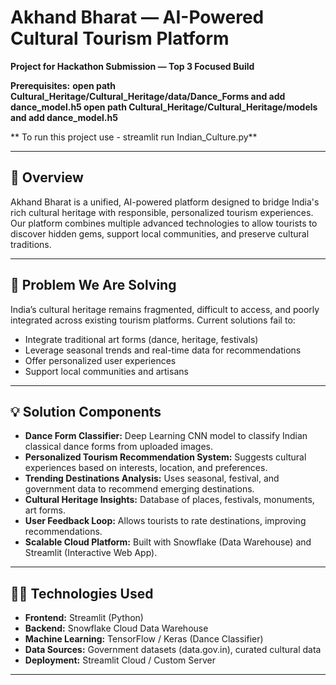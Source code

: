 # Akhand Bharat — AI-Powered Cultural Tourism Platform

**Project for Hackathon Submission — Top 3 Focused Build**

**Prerequisites:**
**open path Cultural_Heritage/Cultural_Heritage/data/Dance_Forms and add dance_model.h5
open path Cultural_Heritage/Cultural_Heritage/models and add dance_model.h5**

** To run this project use - streamlit run Indian_Culture.py**


---

## 🚀 Overview

Akhand Bharat is a unified, AI-powered platform designed to bridge India's rich cultural heritage with responsible, personalized tourism experiences. Our platform combines multiple advanced technologies to allow tourists to discover hidden gems, support local communities, and preserve cultural traditions.

---

## 🎯 Problem We Are Solving

India’s cultural heritage remains fragmented, difficult to access, and poorly integrated across existing tourism platforms. Current solutions fail to:

- Integrate traditional art forms (dance, heritage, festivals)
- Leverage seasonal trends and real-time data for recommendations
- Offer personalized user experiences
- Support local communities and artisans

---

## 💡 Solution Components

- **Dance Form Classifier:** Deep Learning CNN model to classify Indian classical dance forms from uploaded images.
- **Personalized Tourism Recommendation System:** Suggests cultural experiences based on interests, location, and preferences.
- **Trending Destinations Analysis:** Uses seasonal, festival, and government data to recommend emerging destinations.
- **Cultural Heritage Insights:** Database of places, festivals, monuments, art forms.
- **User Feedback Loop:** Allows tourists to rate destinations, improving recommendations.
- **Scalable Cloud Platform:** Built with Snowflake (Data Warehouse) and Streamlit (Interactive Web App).

---

## 🧑‍💻 Technologies Used

- **Frontend:** Streamlit (Python)
- **Backend:** Snowflake Cloud Data Warehouse
- **Machine Learning:** TensorFlow / Keras (Dance Classifier)
- **Data Sources:** Government datasets (data.gov.in), curated cultural data
- **Deployment:** Streamlit Cloud / Custom Server

---

